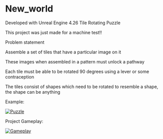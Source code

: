 # New_world

Developed with Unreal Engine 4.26
Tile Rotating Puzzle

This project was just made for a machine test!!

Problem statement

Assemble a set of tiles that have a particular image on it

These images when assembled in a pattern must unlock a pathway

Each tile must be able to be rotated 90 degrees using a lever or some contraception

The tiles consist of shapes which need to be rotated to resemble a shape, the shape can be
  anything

Example:

[![Puzzle](https://img.youtube.com/vi/xI-Ms1rKPhs/0.jpg)](//www.youtube.com/watch?v=xI-Ms1rKPhs)





Project Gameplay:

[![Gameplay](https://img.youtube.com/vi/oJKzGt8U2Ys/0.jpg)](//www.youtube.com/watch?v=oJKzGt8U2Ys)
